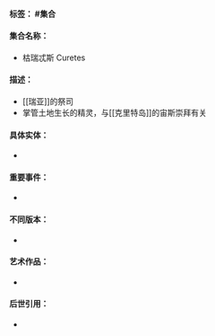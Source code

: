 #### 标签： #集合
#### 集合名称：
- 枯瑞忒斯 Curetes
#### 描述：
- [[瑞亚]]的祭司
- 掌管土地生长的精灵，与[[克里特岛]]的宙斯崇拜有关
#### 具体实体：
- 
#### 重要事件：
- 
#### 不同版本：
- 
#### 艺术作品：
- 
#### 后世引用：
- 